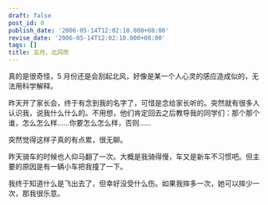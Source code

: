 ```yaml
---
draft: false
post_id: 0
publish_date: '2006-05-14T12:02:10.000+08:00'
revise_date: '2006-05-14T12:02:10.000+08:00'
tags: []
title: 五月，北风吹
---
```


真的是很奇怪，5 月份还是会刮起北风，好像是某一个人心灵的感应造成似的，无法用科学解释。

昨天开了家长会，终于有念到我的名字了，可惜是念给家长听的。突然就有很多人认识我，说我什么什么的。不用想，他们肯定回去之后教导我的同学们：那个那个谁，怎么怎么样……你要怎么怎么样，否则……

突然觉得这样子真的有点累，很无聊。

昨天骑车的时候也人仰马翻了一次。大概是我骑得慢，车又是新车不习惯吧。但主要的原因是有一辆小车把我撞了一下。

我终于知道什么是飞出去了，但幸好没受什么伤。如果我摔多一次，她可以摔少一次，那我很乐意。
